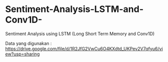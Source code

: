 # Sentiment-Analysis-LSTM-and-Conv1D-

Sentiment Analysis using LSTM (Long Short Term Memory and Conv1D)

Data yang digunakan : https://drive.google.com/file/d/1R2JfG2VwCu6O4KXdtd_UKPev2V7qfyu6/view?usp=sharing
